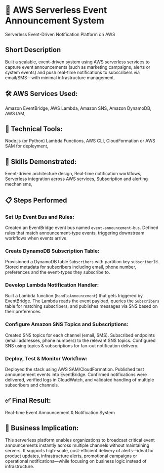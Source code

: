 # 🚀 AWS Serverless Event Announcement System

Serverless Event-Driven Notification Platform on AWS

## Short Description

Built a scalable, event-driven system using AWS serverless services to capture event announcements (such as marketing campaigns, alerts or system events) and push real-time notifications to subscribers via email/SMS—with minimal infrastructure management.

## 🛠️ AWS Services Used:

Amazon EventBridge,
AWS Lambda,
Amazon SNS,
Amazon DynamoDB,
AWS IAM,

## 🧰 Technical Tools:

Node.js (or Python) Lambda Functions,
AWS CLI,
CloudFormation or AWS SAM for deployment,

## 🧠 Skills Demonstrated:

Event-driven architecture design,
Real-time notification workflows,
Serverless integration across AWS services,
Subscription and alerting mechanisms,

## 📋 Steps Performed

### Set Up Event Bus and Rules:

Created an EventBridge event bus named `event-announcement-bus`.
Defined rules that match announcement-type events, triggering downstream workflows when events arrive.

### Create DynamoDB Subscription Table:

Provisioned a DynamoDB table `Subscribers` with partition key `subscriberId`.
Stored metadata for subscribers including email, phone number, preferences and the event-types they subscribe to.

### Develop Lambda Notification Handler:

Built a Lambda function (`handleAnnouncement`) that gets triggered by EventBridge.
The Lambda reads the event payload, queries the `Subscribers` table for matching subscribers, and publishes messages via SNS based on their preferences.

### Configure Amazon SNS Topics and Subscriptions:

Created SNS topics for each channel (email, SMS).
Subscribed endpoints (email addresses, phone numbers) to the relevant SNS topics.
Configured SNS using topics & subscriptions for fan-out notification delivery.

### Deploy, Test & Monitor Workflow:

Deployed the stack using AWS SAM/CloudFormation.
Published test announcement events into EventBridge.
Confirmed notifications were delivered, verified logs in CloudWatch, and validated handling of multiple subscribers and channels.

## ✅ Final Result:

Real-time Event Announcement & Notification System

## 💼 Business Implication:

This serverless platform enables organizations to broadcast critical event announcements instantly across multiple channels without maintaining servers. It supports high-scale, cost-efficient delivery of alerts—ideal for product updates, infrastructure alerts, promotional campaigns or operational notifications—while focusing on business logic instead of infrastructure.

